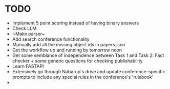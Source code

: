 # **TODO**
- Implement 5 point scoring instead of having binary answers
- Check LLM
- ~Make parser~
- Add search conference functionality
- Manually add all the missing object ids in papers.json
- Get the workflow up and running by tomorrow noon
- Get some semblance of independence between Task 1 and Task 2:
    Fact checker + some generic questions for checking publishability
- Learn FASTAPI
- Extensively go through Nabarup's drive and update conference-specific prompts to include any special rules in the conference's 'rulebook'
- 
